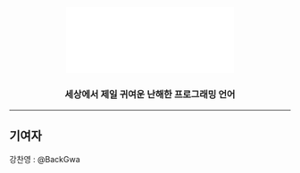 <div align="center">
<img src="./res/NekoPP_image.png" width="300">

### **세상에서 제일 귀여운 난해한 프로그래밍 언어**

</div>

---

## 기여자
강찬영 : @BackGwa